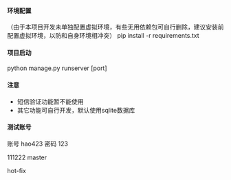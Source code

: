 #### 环境配置
（由于本项目开发未单独配置虚拟环境，有些无用依赖包可自行删除，建议安装前配置虚拟环境，以防和自身环境相冲突）
pip install -r requirements.txt

#### 项目启动
python manage.py runserver [port]


#### 注意
+ 短信验证功能暂不能使用
+ 其它功能可自行开发，默认使用sqlite数据库

#### 测试账号
账号 hao423
密码 123

111222
master

hot-fix